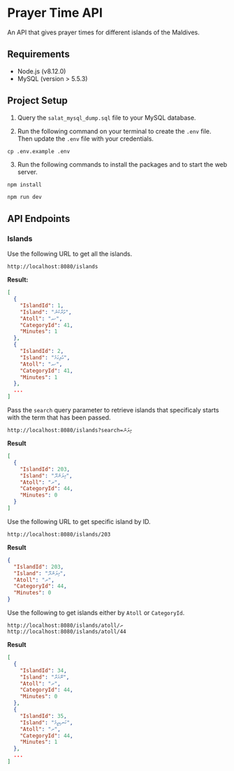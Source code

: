 # Prayer Time API

An API that gives prayer times for different islands of the Maldives.

## Requirements

- Node.js (v8.12.0)
- MySQL (version > 5.5.3)

## Project Setup

1. Query the `salat_mysql_dump.sql` file to your MySQL database.

2. Run the following command on your terminal to create the `.env` file. Then update the `.env` file with your credentials.

```cmd
cp .env.example .env
```

3. Run the following commands to install the packages and to start the web server.

```node
npm install
```

```node
npm run dev
```

## API Endpoints

### Islands

Use the following URL to get all the islands.

```http
http://localhost:8080/islands
```

__Result:__

```json
[
  {
    "IslandId": 1,
    "Island": "ތުރާކުނު",
    "Atoll": "ހއ",
    "CategoryId": 41,
    "Minutes": 1
  },
  {
    "IslandId": 2,
    "Island": "އުލިގަމު",
    "Atoll": "ހއ",
    "CategoryId": 41,
    "Minutes": 1
  },
  ...
]
```

Pass the `search` query parameter to retrieve islands that specificaly starts with the term that has been passed.

```http
http://localhost:8080/islands?search=މިލަން
```

__Result__

```json
[
  {
    "IslandId": 203,
    "Island": "މިލަންދޫ",
    "Atoll": "ށ",
    "CategoryId": 44,
    "Minutes": 0
  }
]
```

Use the following URL to get specific island by ID.

```http
http://localhost:8080/islands/203
```

__Result__

```json
{
  "IslandId": 203,
  "Island": "މިލަންދޫ",
  "Atoll": "ށ",
  "CategoryId": 44,
  "Minutes": 0
}
```

Use the following to get islands either by `Atoll` or `CategoryId`.

```http
http://localhost:8080/islands/atoll/ށ
http://localhost:8080/islands/atoll/44
```

__Result__

```json
[
  {
    "IslandId": 34,
    "Island": "ނޫމަރާ",
    "Atoll": "ށ",
    "CategoryId": 44,
    "Minutes": 0
  },
  {
    "IslandId": 35,
    "Island": "ކަނޑިތީމު",
    "Atoll": "ށ",
    "CategoryId": 44,
    "Minutes": 1
  },
  ...
]
```
